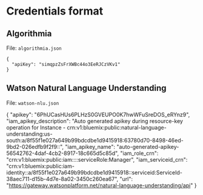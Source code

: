 # Credentials format

## Algorithmia

File: `algorithmia.json`

```
{
  "apiKey": "simqpzZsFrXWBc44o3EeRJCzVKv1"
}
```

## Watson Natural Language Understanding

File: `watson-nlu.json`

{
  "apikey": "6PhUCasHUs6PLHzS0GVEUPO0K7hwWFuSreDOS_eRYnz9",
  "iam_apikey_description": "Auto generated apikey during resource-key operation for Instance - crn:v1:bluemix:public:natural-language-understanding:us-south:a/8f55f1e027a649b99bdcdbe1d9415918:63780d70-8498-46ed-9bd2-026edfb9f2f9::",
  "iam_apikey_name": "auto-generated-apikey-56542762-4daf-4cb2-8917-18c665d5c85d",
  "iam_role_crn": "crn:v1:bluemix:public:iam::::serviceRole:Manager",
  "iam_serviceid_crn": "crn:v1:bluemix:public:iam-identity::a/8f55f1e027a649b99bdcdbe1d9415918::serviceid:ServiceId-38aec711-d15b-4d7e-8a02-3450c260ea67",
  "url": "https://gateway.watsonplatform.net/natural-language-understanding/api"
}
